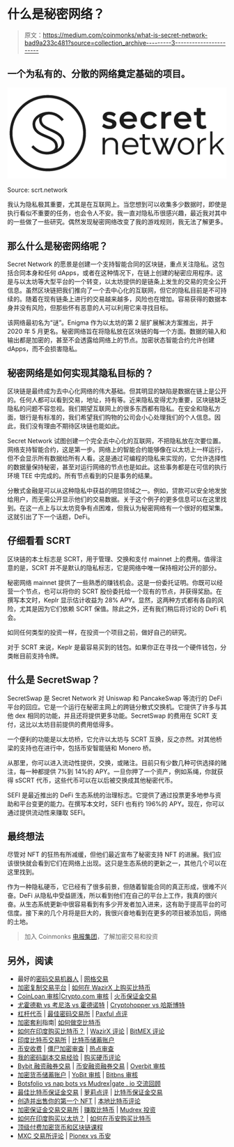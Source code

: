 # 什么是秘密网络？

> 原文：<https://medium.com/coinmonks/what-is-secret-network-bad9a233c481?source=collection_archive---------3----------------------->

## 一个为私有的、分散的网络奠定基础的项目。

![](img/adef7340f521dc1305b4ce3bd142e71c.png)

Source: scrt.network

我认为隐私极其重要，尤其是在互联网上。当您想到可以收集多少数据时，即使是执行看似不重要的任务，也会令人不安。我一直对隐私币很感兴趣，最近我对其中的一些做了一些研究。偶然发现秘密网络改变了我的游戏规则，我无法了解更多。

## **那么什么是秘密网络呢？**

Secret Network 的愿景是创建一个支持智能合同的区块链，重点关注隐私。这包括合同本身和任何 dApps，或者在这种情况下，在链上创建的秘密应用程序。这是与以太坊等大型平台的一个转变，以太坊提供的是链条上发生的交易的完全公开信息。虽然区块链把我们推向了一个去中心化的互联网，但它的隐私目前是不可持续的。随着在现有链条上进行的交易越来越多，风险也在增加。容易获得的数据本身并没有风险，但那些怀有恶意的人可以利用它来寻找目标。

该网络最初名为“谜”。Enigma 作为以太坊的第 2 层扩展解决方案推出，并于 2020 年 5 月更名。秘密网络旨在将隐私放在区块链的每一个方面。数据的输入和输出都是加密的，甚至不会透露给网络上的节点。加密状态智能合约允许创建 dApps，而不会损害隐私。

## **秘密网络是如何实现其隐私目标的？**

区块链是最终成为去中心化网络的伟大基础。但其明显的缺陷是数据在链上是公开的。任何人都可以看到交易，地址，持有等。近来隐私变得尤为重要，区块链缺乏隐私的问题不容忽视。我们期望互联网上的很多东西都有隐私。在安全和隐私方面，银行是有标准的，我们希望我们购物的公司会小心处理我们的个人信息。因此，我们没有理由不期待区块链也能如此。

Secret Network 试图创建一个完全去中心化的互联网，不把隐私放在次要位置。网络支持智能合约，这是第一步。网络上的智能合约能够像在以太坊上一样运行，但不会显示所有数据给所有人看。这是通过可编程的隐私来实现的，它允许选择性的数据量保持秘密，甚至对运行网络的节点也是如此。这些事务都是在可信的执行环境 TEE 中完成的。所有节点看到的只是事务的结果。

分散式金融是可以从这种隐私中获益的明显领域之一。例如，贷款可以安全地发放给用户，而无需公开显示他们的交易数据。关于这个例子的更多信息可以在这里找到。在这一点上与以太坊竞争有点困难，但我认为秘密网络有一个很好的框架集。这就引出了下一个话题，DeFi。

## **仔细看看 SCRT**

区块链的本土标志是 SCRT，用于管理、交换和支付 mainnet 上的费用。值得注意的是，SCRT 并不是默认的隐私标志，它是网络中唯一保持相对公开的部分。

秘密网络 mainnet 提供了一些熟悉的赚钱机会。这是一份委托证明。你既可以经营一个节点，也可以将你的 SCRT 股份委托给一个现有的节点，并获得奖励。在撰写本文时，Keplr 显示估计收益为 28% APY。显然，这两种方式都有各自的风险，尤其是因为它们依赖 SCRT 保值。除此之外，还有我们稍后将讨论的 DeFi 机会。

如同任何类型的投资一样，在投资一个项目之前，做好自己的研究。

对于 SCRT 来说，Keplr 是最容易买到的钱包。如果你正在寻找一个硬件钱包，分类帐目前支持令牌。

## **什么是 SecretSwap？**

SecretSwap 是 Secret Network 对 Uniswap 和 PancakeSwap 等流行的 DeFi 平台的回应。它是一个运行在秘密主网上的跨链分散式交换机。它提供了许多与其他 dex 相同的功能，并且还将提供更多功能。SecretSwap 的费用在 SCRT 支付，这比以太坊目前提供的费用低得多。

一个便利的功能是以太坊桥，它允许以太坊与 SCRT 互换，反之亦然。对其他桥梁的支持也在进行中，包括币安智能链和 Monero 桥。

从那里，你可以进入流动性提供，交换，或赌注。目前只有少数几种可供选择的赌注，每一种都提供 7%到 14%的 APY。一旦你押了一个资产，例如系绳，你就获得 sSCRT 代币，这些代币可以在以后被交换成其他秘密代币。

SEFI 是最近推出的 DeFi 生态系统的治理标志。它提供了通过投票更多地参与资助和平台变更的能力。在撰写本文时，SEFI 也有约 196%的 APY。现在，你可以通过提供流动性来赚取 SEFI。

## **最终想法**

尽管对 NFT 的狂热有所减缓，但他们最近宣布了秘密支持 NFT 的进展。我们应该很快就会看到它们在网络上出现。这只是生态系统的更新之一，其他几个可以在这里找到。

作为一种隐私硬币，它已经有了很多前景，但随着智能合同的真正形成，很难不兴奋。DeFi 从隐私中受益匪浅，所以看到他们在自己的平台上工作，我真的很兴奋。从生态系统更新中很容易看到有多少开发者加入进来，这有助于提高平台的可信度。接下来的几个月将是巨大的，我很兴奋地看到在更多的项目被添加后，网络的土地。

> 加入 Coinmonks [电报集团](https://t.me/joinchat/Trz8jaxd6xEsBI4p)，了解加密交易和投资

## 另外，阅读

*   最好的[密码交易机器人](/coinmonks/crypto-trading-bot-c2ffce8acb2a) | [网格交易](https://blog.coincodecap.com/grid-trading)
*   [加密复制交易平台](/coinmonks/top-10-crypto-copy-trading-platforms-for-beginners-d0c37c7d698c) | [如何在 WazirX 上购买比特币](/coinmonks/buy-bitcoin-on-wazirx-2d12b7989af1)
*   [CoinLoan 审核](/coinmonks/coinloan-review-18128b9badc4)|[Crypto.com 审核](/coinmonks/crypto-com-review-f143dca1f74c) | [火币保证金交易](/coinmonks/huobi-margin-trading-b3b06cdc1519)
*   [尤霍德勒 vs 考尼洛 vs 霍德诺特](/coinmonks/youhodler-vs-coinloan-vs-hodlnaut-b1050acde55a) | [Cryptohopper vs 哈斯博特](https://blog.coincodecap.com/cryptohopper-vs-haasbot)
*   [杠杆代币](/coinmonks/leveraged-token-3f5257808b22) | [最佳密码交易所](/coinmonks/crypto-exchange-dd2f9d6f3769) | [Paxful 点评](/coinmonks/paxful-review-4daf2354ab70)
*   [加密套利](/coinmonks/crypto-arbitrage-guide-how-to-make-money-as-a-beginner-62bfe5c868f6)指南| [如何做空比特币](/coinmonks/how-to-short-bitcoin-568a2d0b4ae5)
*   [如何在印度购买比特币？](/coinmonks/buy-bitcoin-in-india-feb50ddfef94) | [WazirX 评论](/coinmonks/wazirx-review-5c811b074f5b) | [BitMEX 评论](https://blog.coincodecap.com/bitmex-review)
*   [印度比特币交易所](/coinmonks/bitcoin-exchange-in-india-7f1fe79715c9) | [比特币储蓄账户](/coinmonks/bitcoin-savings-account-e65b13f92451)
*   [币安收费](/coinmonks/binance-fees-8588ec17965) | [僵尸加密审查](/coinmonks/botcrypto-review-2021-build-your-own-trading-bot-coincodecap-6b8332d736c7) | [热点审查](/coinmonks/hotbit-review-cd5bec41dafb)
*   [我的密码副本交易经验](/coinmonks/my-experience-with-crypto-copy-trading-d6feb2ce3ac5) | [购买硬币评论](https://blog.coincodecap.com/buycoins-review)
*   [Bybit 融资融券交易](/coinmonks/bybit-margin-trading-e5071676244e) | [币安融资融券交易](/coinmonks/binance-margin-trading-c9eb5e9d2116) | [Overbit 审核](/coinmonks/overbit-review-9446ed4f2188)
*   [加密货币储蓄账户](/coinmonks/cryptocurrency-savings-accounts-be3bc0feffbf) | [YoBit 审核](/coinmonks/yobit-review-175464162c62) | [Bitbns 审核](/coinmonks/bitbns-review-38256a07e161)
*   [Botsfolio vs nap bots vs Mudrex](/coinmonks/botsfolio-vs-napbots-vs-mudrex-c81344970c02)|[gate . io 交流回顾](/coinmonks/gate-io-exchange-review-61bf87b7078f)
*   [最佳比特币保证金交易](/coinmonks/bitcoin-margin-trading-exchange-bcbfcbf7b8e3) | [萝莉点评](/coinmonks/lolli-review-e6ddc7895ad8) | [比特币保证金交易](https://blog.coincodecap.com/bityard-margin-trading)
*   [创造并出售你的第一个 NFT](https://blog.coincodecap.com/create-nft) | [本地比特币评论](/coinmonks/localbitcoins-review-6cc001c6ed56)
*   [加密保证金交易交易所](/coinmonks/crypto-margin-trading-exchanges-428b1f7ad108) | [赚取比特币](/coinmonks/earn-bitcoin-6e8bd3c592d9) | [Mudrex 投资](https://blog.coincodecap.com/mudrex-invest-review-the-best-way-to-invest-in-crypto)
*   [如何在印度购买以太坊？](https://blog.coincodecap.com/buy-ethereum-in-india) | [如何在币安购买比特币](https://blog.coincodecap.com/buy-bitcoin-binance)
*   [顶级付费加密货币和区块链课程](https://blog.coincodecap.com/blockchain-courses)
*   [MXC 交易所评论](/coinmonks/mxc-exchange-review-3af0ec1cba8c) | [Pionex vs 币安](https://blog.coincodecap.com/pionex-vs-binance)